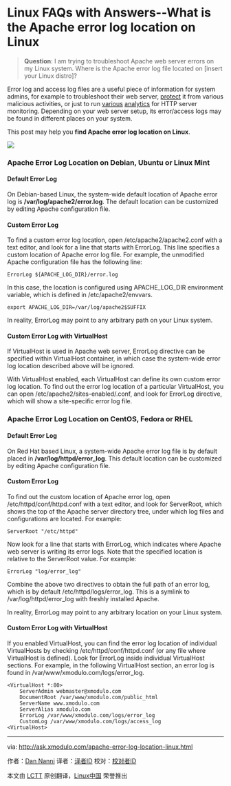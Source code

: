 Linux FAQs with Answers--What is the Apache error log location on Linux
================================================================================
> **Question**: I am trying to troubleshoot Apache web server errors on my Linux system. Where is the Apache error log file located on [insert your Linux distro]?

Error log and access log files are a useful piece of information for system admins, for example to troubleshoot their web server, [protect][1] it from various malicious activities, or just to run [various][2] [analytics][3] for HTTP server monitoring. Depending on your web server setup, its error/access logs may be found in different places on your system.

This post may help you **find Apache error log location on Linux**.

![](https://farm8.staticflickr.com/7664/16958522954_4852ab5ea5_c.jpg)

### Apache Error Log Location on Debian, Ubuntu or Linux Mint ###

#### Default Error Log ####

On Debian-based Linux, the system-wide default location of Apache error log is **/var/log/apache2/error.log**. The default location can be customized by editing Apache configuration file.

#### Custom Error Log ####

To find a custom error log location, open /etc/apache2/apache2.conf with a text editor, and look for a line that starts with ErrorLog. This line specifies a custom location of Apache error log file. For example, the unmodified Apache configuration file has the following line:

    ErrorLog ${APACHE_LOG_DIR}/error.log

In this case, the location is configured using APACHE_LOG_DIR environment variable, which is defined in /etc/apache2/envvars.

    export APACHE_LOG_DIR=/var/log/apache2$SUFFIX

In reality, ErrorLog may point to any arbitrary path on your Linux system.

#### Custom Error Log with VirtualHost ####

If VirtualHost is used in Apache web server, ErrorLog directive can be specified within VirtualHost container, in which case the system-wide error log location described above will be ignored.

With VirtualHost enabled, each VirtualHost can define its own custom error log location. To find out the error log location of a particular VirtualHost, you can open /etc/apache2/sites-enabled/<your-site>.conf, and look for ErrorLog directive, which will show a site-specific error log file.

### Apache Error Log Location on CentOS, Fedora or RHEL ###

#### Default Error Log ####

On Red Hat based Linux, a system-wide Apache error log file is by default placed in **/var/log/httpd/error_log**. This default location can be customized by editing Apache configuration file.

#### Custom Error Log ####

To find out the custom location of Apache error log, open /etc/httpd/conf/httpd.conf with a text editor, and look for ServerRoot, which shows the top of the Apache server directory tree, under which log files and configurations are located. For example:

    ServerRoot "/etc/httpd"

Now look for a line that starts with ErrorLog, which indicates where Apache web server is writing its error logs. Note that the specified location is relative to the ServerRoot value. For example:

    ErrorLog "log/error_log"

Combine the above two directives to obtain the full path of an error log, which is by default /etc/httpd/logs/error_log. This is a symlink to /var/log/httpd/error_log with freshly installed Apache.

In reality, ErrorLog may point to any arbitrary location on your Linux system.

#### Custom Error Log with VirtualHost ####

If you enabled VirtualHost, you can find the error log location of individual VirtualHosts by checking /etc/httpd/conf/httpd.conf (or any file where VirtualHost is defined). Look for ErrorLog inside individual VirtualHost sections. For example, in the following VirtualHost section, an error log is found in /var/www/xmodulo.com/logs/error_log.

    <VirtualHost *:80>
        ServerAdmin webmaster@xmodulo.com
        DocumentRoot /var/www/xmodulo.com/public_html
        ServerName www.xmodulo.com
        ServerAlias xmodulo.com
        ErrorLog /var/www/xmodulo.com/logs/error_log
        CustomLog /var/www/xmodulo.com/logs/access_log
    <VirtualHost>

--------------------------------------------------------------------------------

via: http://ask.xmodulo.com/apache-error-log-location-linux.html

作者：[Dan Nanni][a]
译者：[译者ID](https://github.com/译者ID)
校对：[校对者ID](https://github.com/校对者ID)

本文由 [LCTT](https://github.com/LCTT/TranslateProject) 原创翻译，[Linux中国](https://linux.cn/) 荣誉推出

[a]:http://ask.xmodulo.com/author/nanni
[1]:http://xmodulo.com/configure-fail2ban-apache-http-server.html
[2]:http://xmodulo.com/interactive-apache-web-server-log-analyzer-linux.html
[3]:http://xmodulo.com/sql-queries-apache-log-files-linux.html